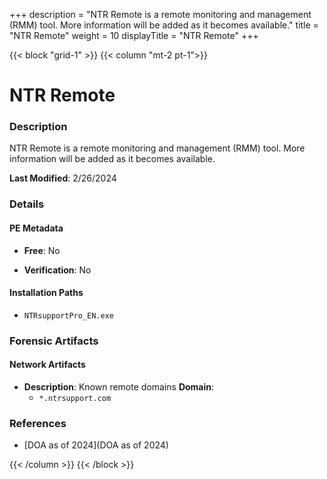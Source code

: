+++
description = "NTR Remote is a remote monitoring and management (RMM) tool. More information will be added as it becomes available."
title = "NTR Remote"
weight = 10
displayTitle = "NTR Remote"
+++


{{< block "grid-1" >}}
{{< column "mt-2 pt-1">}}

# NTR Remote


### Description

NTR Remote is a remote monitoring and management (RMM) tool. More information will be added as it becomes available.



**Last Modified**: 2/26/2024

### Details


#### PE Metadata


- **Free**: No

- **Verification**: No




#### Installation Paths
- `NTRsupportPro_EN.exe`

### Forensic Artifacts




#### Network Artifacts

- **Description**: Known remote domains
  **Domain**:
    - `*.ntrsupport.com`





### References
- [DOA as of 2024](DOA as of 2024)



{{< /column >}}
{{< /block >}}
